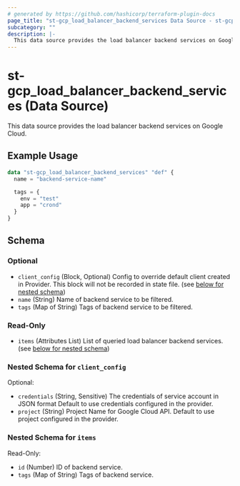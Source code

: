 ```yaml
---
# generated by https://github.com/hashicorp/terraform-plugin-docs
page_title: "st-gcp_load_balancer_backend_services Data Source - st-gcp"
subcategory: ""
description: |-
  This data source provides the load balancer backend services on Google Cloud.
---
```


# st-gcp_load_balancer_backend_services (Data Source)

This data source provides the load balancer backend services on Google Cloud.

## Example Usage

```terraform
data "st-gcp_load_balancer_backend_services" "def" {
  name = "backend-service-name"

  tags = {
    env = "test"
    app = "crond"
  }
}
```

<!-- schema generated by tfplugindocs -->
## Schema

### Optional

- `client_config` (Block, Optional) Config to override default client created in Provider. This block will not be recorded in state file. (see [below for nested schema](#nestedblock--client_config))
- `name` (String) Name of backend service to be filtered.
- `tags` (Map of String) Tags of backend service to be filtered.

### Read-Only

- `items` (Attributes List) List of queried load balancer backend services. (see [below for nested schema](#nestedatt--items))

<a id="nestedblock--client_config"></a>
### Nested Schema for `client_config`

Optional:

- `credentials` (String, Sensitive) The credentials of service account in JSON format  Default to use credentials configured in the provider.
- `project` (String) Project Name for Google Cloud API. Default to use project configured in the provider.


<a id="nestedatt--items"></a>
### Nested Schema for `items`

Read-Only:

- `id` (Number) ID of backend service.
- `tags` (Map of String) Tags of backend service.
